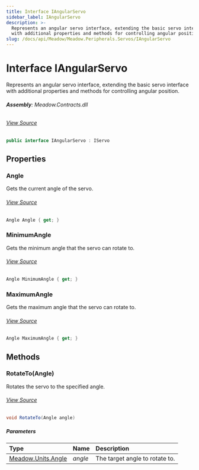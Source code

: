 ```yaml
---
title: Interface IAngularServo
sidebar_label: IAngularServo
description: >-
  Represents an angular servo interface, extending the basic servo interface
  with additional properties and methods for controlling angular position.
slug: /docs/api/Meadow/Meadow.Peripherals.Servos/IAngularServo
---
```

# Interface IAngularServo
Represents an angular servo interface, extending the basic servo interface with additional properties and methods for controlling angular position.

###### **Assembly**: Meadow.Contracts.dll
###### [View Source](https://github.com/WildernessLabs/Meadow.Contracts.git/blob/develop/Source/Meadow.Contracts/Peripherals/Servos/IAngularServo.cs#L8)
```csharp title="Declaration"
public interface IAngularServo : IServo
```
## Properties
### Angle
Gets the current angle of the servo.
###### [View Source](https://github.com/WildernessLabs/Meadow.Contracts.git/blob/develop/Source/Meadow.Contracts/Peripherals/Servos/IAngularServo.cs#L20)
```csharp title="Declaration"
Angle Angle { get; }
```
### MinimumAngle
Gets the minimum angle that the servo can rotate to.
###### [View Source](https://github.com/WildernessLabs/Meadow.Contracts.git/blob/develop/Source/Meadow.Contracts/Peripherals/Servos/IAngularServo.cs#L25)
```csharp title="Declaration"
Angle MinimumAngle { get; }
```
### MaximumAngle
Gets the maximum angle that the servo can rotate to.
###### [View Source](https://github.com/WildernessLabs/Meadow.Contracts.git/blob/develop/Source/Meadow.Contracts/Peripherals/Servos/IAngularServo.cs#L30)
```csharp title="Declaration"
Angle MaximumAngle { get; }
```
## Methods
### RotateTo(Angle)
Rotates the servo to the specified angle.
###### [View Source](https://github.com/WildernessLabs/Meadow.Contracts.git/blob/develop/Source/Meadow.Contracts/Peripherals/Servos/IAngularServo.cs#L15)
```csharp title="Declaration"
void RotateTo(Angle angle)
```

##### Parameters

| Type | Name | Description |
|:--- |:--- |:--- |
| [Meadow.Units.Angle](../Meadow.Units/Angle) | *angle* | The target angle to rotate to. |

